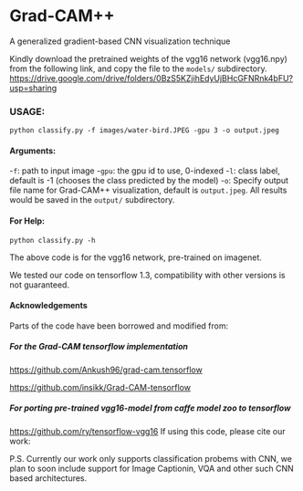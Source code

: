 # Grad-CAM++
A generalized gradient-based CNN visualization technique

Kindly download the pretrained weights of the vgg16 network (vgg16.npy) from the following link, and copy the file to the `models/` subdirectory.
https://drive.google.com/drive/folders/0BzS5KZjihEdyUjBHcGFNRnk4bFU?usp=sharing

### USAGE:
```python classify.py -f images/water-bird.JPEG -gpu 3 -o output.jpeg ```


#### Arguments:
-`f`: path to input image
-`gpu`: the gpu id to use, 0-indexed
-`l`: class label, default is -1 (chooses the class predicted by the model)
-`o`: Specify output file name for Grad-CAM++ visualization, default is `output.jpeg`. All results would be saved in the `output/` subdirectory.



#### For Help:
```python classify.py -h ```


The above code is for the vgg16 network, pre-trained on imagenet.

We tested our code on tensorflow 1.3, compatibility with other versions is not guaranteed.

#### Acknowledgements
Parts of the code have been borrowed and modified from: 
##### For the Grad-CAM tensorflow implementation
https://github.com/Ankush96/grad-cam.tensorflow

https://github.com/insikk/Grad-CAM-tensorflow

##### For porting pre-trained vgg16-model from caffe model zoo to tensorflow
https://github.com/ry/tensorflow-vgg16
If using this code, please cite our work:


P.S. Currently our work only supports classification probems with CNN, we plan to soon include support for Image Captionin, VQA and other such CNN based architectures.
